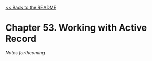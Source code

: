 [&lt;&lt; Back to the README](README.md)

# Chapter 53. Working with Active Record

*Notes forthcoming*